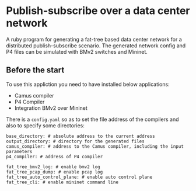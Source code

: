 # Publish-subscribe over a data center network
A ruby program for generating a fat-tree based data center network for a distributed publish-subscribe scenario. The generated network config and P4 files can be simulated with BMv2 switches and Mininet.

## Before the start
To use this appliction you need to have installed below applications:
- Camus compiler
- P4 Compiler
- Integration BMv2 over Mininet

There is a `config.yaml` so as to set the file address of the compilers and also to specify some directories:

```
base_directory: # absolute address to the current address
output_directory: # directory for the generated files
camus_compiler: # address to the Camus compiler, including the input parameters
p4_compiler: # address of P4 compiler

fat_tree_bmv2_log: # enable bmv2 log 
fat_tree_pcap_dump: # enable pcap log
fat_tree_auto_control_plane: # enable auto control plane
fat_tree_cli: # enable mininet command line
```

